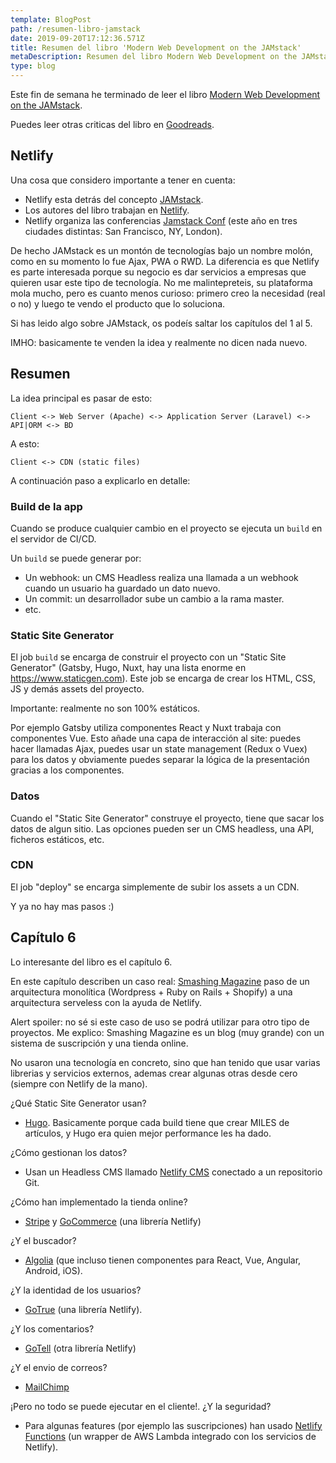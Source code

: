 ```yaml
---
template: BlogPost
path: /resumen-libro-jamstack
date: 2019-09-20T17:12:36.571Z
title: Resumen del libro 'Modern Web Development on the JAMstack'
metaDescription: Resumen del libro Modern Web Development on the JAMstack
type: blog
---
```


Este fin de semana he terminado de leer el libro 
<a href="https://www.netlify.com/oreilly-jamstack/">Modern Web Development on the JAMstack</a>.

Puedes leer otras criticas del libro en
<a href="https://www.goodreads.com/book/show/50010660-modern-web-development-on-the-jamstack">Goodreads</a>.

## Netlify

Una cosa que considero importante a tener en cuenta:
* Netlify esta detrás del concepto <a href="https://jamstack.org/">JAMstack</a>.
* Los autores del libro trabajan en <a href="https://www.netlify.com">Netlify</a>.
* Netlify organiza las conferencias <a href="https://jamstackconf.com">Jamstack Conf</a> (este año en tres ciudades distintas: San Francisco, NY, London).

De hecho JAMstack es un montón de tecnologías bajo un nombre molón, como en su
momento lo fue Ajax, PWA o RWD.
La diferencia es que Netlify es parte interesada porque su negocio es dar servicios a empresas
que quieren usar este tipo de tecnología.
No me malintepreteis, su plataforma mola mucho, pero es cuanto menos curioso: 
primero creo la necesidad (real o no) y luego te vendo el producto que lo soluciona.

Si has leido algo sobre JAMstack, os podeís saltar los capítulos del 1 al 5.

IMHO: basicamente te venden la idea y realmente no dicen nada nuevo.

## Resumen

La idea principal es pasar de esto:

`Client <-> Web Server (Apache) <-> Application Server (Laravel) <-> API|ORM <-> BD`

A esto:

`Client <-> CDN (static files)`

A continuación paso a explicarlo en detalle:

### Build de la app

Cuando se produce cualquier cambio en el proyecto se ejecuta un `build` en el servidor de CI/CD.

Un `build` se puede generar por:
- Un webhook: un CMS Headless realiza una llamada a un webhook cuando un usuario ha guardado un dato nuevo.
- Un commit: un desarrollador sube un cambio a la rama master.
- etc.

### Static Site Generator

El job `build` se encarga de construir el proyecto con un "Static Site Generator"
(Gatsby, Hugo, Nuxt, hay una lista enorme en https://www.staticgen.com).
Este job se encarga de crear los HTML, CSS, JS y demás assets del proyecto.

Importante: realmente no son 100% estáticos. 

Por ejemplo Gatsby utiliza componentes React y Nuxt trabaja con componentes Vue.
Esto añade una capa de interacción al site: puedes hacer llamadas Ajax,
puedes usar un state management (Redux o Vuex) para los datos y obviamente puedes
separar la lógica de la presentación gracias a los componentes.

### Datos

Cuando el "Static Site Generator" construye el proyecto, tiene que sacar los datos de algun sitio.
Las opciones pueden ser un CMS headless, una API, ficheros estáticos, etc.

### CDN

El job "deploy" se encarga simplemente de subir los assets a un CDN.

Y ya no hay mas pasos :)

## Capítulo 6

Lo interesante del libro es el capítulo 6.

En este capítulo describen un caso real: <a href="https://www.smashingmagazine.com/2020/01/migration-from-wordpress-to-jamstack/">Smashing Magazine</a>
paso de un arquitectura monolítica (Wordpress + Ruby on Rails + Shopify) a una arquitectura serveless con la ayuda de Netlify.

Alert spoiler: no sé si este caso de uso se podrá utilizar para otro tipo de proyectos.
Me explico: Smashing Magazine es un blog (muy grande) con un sistema de suscripción y una tienda online.

No usaron una tecnología en concreto, sino que han tenido que usar varias librerias y
servicios externos, ademas crear algunas otras desde cero (siempre con Netlify de la mano).

¿Qué Static Site Generator usan?
  * <a href="https://gohugo.io/">Hugo</a>. Basicamente porque cada build tiene que crear MILES de artículos, y Hugo era quien mejor performance les ha dado.

¿Cómo gestionan los datos?
  * Usan un Headless CMS llamado <a href="https://www.netlifycms.org/">Netlify CMS</a> conectado a un repositorio Git.

¿Cómo han implementado la tienda online?
  * <a href="https://stripe.com/">Stripe</a> y <a href="https://github.com/netlify/gocommerce">GoCommerce</a> (una librería Netlify)

¿Y el buscador?
  * <a href="https://www.algolia.com/doc/">Algolia</a> (que incluso tienen componentes para React, Vue, Angular, Android, iOS).

¿Y la identidad de los usuarios?
  * <a href="https://github.com/netlify/gotrue">GoTrue</a> (una librería Netlify).

¿Y los comentarios?
  * <a href="https://github.com/netlify/gotell">GoTell</a> (otra librería Netlify)

¿Y el envio de correos?
  * <a href="https://mailchimp.com/">MailChimp</a>

¡Pero no todo se puede ejecutar en el cliente!. ¿Y la seguridad?
  * Para algunas features (por ejemplo las suscripciones) han usado <a href="https://www.netlify.com/products/functions/">Netlify Functions</a>
    (un wrapper de AWS Lambda integrado con los servicios de Netlify).
